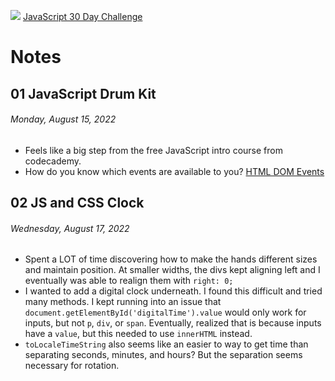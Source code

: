 ﻿![](https://javascript30.com/images/JS3-social-share.png)
[JavaScript 30 Day Challenge](https://JavaScript30.com)

# Notes
## 01 JavaScript Drum Kit
###### Monday, August 15, 2022
- Feels like a big step from the free JavaScript intro course from codecademy.
- How do you know which events are available to you? [HTML DOM Events](https://www.w3schools.com/jsref/dom_obj_event.asp)

## 02 JS and CSS Clock
###### Wednesday, August 17, 2022
- Spent a LOT of time discovering how to make the hands different sizes and maintain position. At smaller widths, the divs kept aligning left and I eventually was able to realign them with `right: 0;`
- I wanted to add a digital clock underneath. I found this difficult and tried many methods. I kept running into an issue that `document.getElementById('digitalTime').value` would only work for inputs, but not `p`, `div`, or `span`. Eventually, realized that is because inputs have a `value`, but this needed to use `innerHTML` instead. 
- `toLocaleTimeString` also seems like an easier to way to get time than separating seconds, minutes, and hours? But the separation seems necessary for rotation. 
